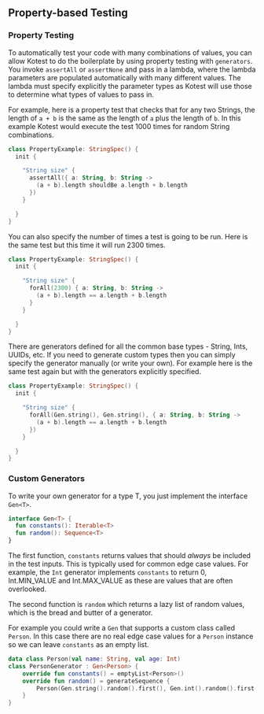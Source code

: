 Property-based Testing <a name="property-based"></a>
----------------------

### Property Testing

To automatically test your code with many combinations of values, you can allow Kotest to do the boilerplate
by using property testing with `generators`. You invoke `assertAll` or `assertNone` and pass in a lambda, where the lambda
parameters are populated automatically with many different values. The lambda must specify explicitly the parameter
types as Kotest will use those to determine what types of values to pass in.

For example, here is a property test that checks that for any two Strings, the length of `a + b`
is the same as the length of `a` plus the length of `b`. In this example Kotest would
execute the test 1000 times for random String combinations.

```kotlin
class PropertyExample: StringSpec() {
  init {

    "String size" {
      assertAll({ a: String, b: String ->
        (a + b).length shouldBe a.length + b.length
      })
    }

  }
}
```

You can also specify the number of times a test is going to be run. Here is the same test but this time it will run 2300 times.

```kotlin
class PropertyExample: StringSpec() {
  init {

    "String size" {
      forAll(2300) { a: String, b: String ->
        (a + b).length == a.length + b.length
      }
    }

  }
}
```

There are generators defined for all the common base types - String, Ints, UUIDs, etc. If you need to generate custom types
then you can simply specify the generator manually (or write your own). For example here is the same test again but
with the generators explicitly specified.

```kotlin
class PropertyExample: StringSpec() {
  init {

    "String size" {
      forAll(Gen.string(), Gen.string(), { a: String, b: String ->
        (a + b).length == a.length + b.length
      })
    }

  }
}
```






### Custom Generators

To write your own generator for a type T, you just implement the interface `Gen<T>`.

```kotlin
interface Gen<T> {
  fun constants(): Iterable<T>
  fun random(): Sequence<T>
}
```

The first function, `constants` returns values that should _always_ be included
 in the test inputs. This is typically used for common edge case values. For example, the `Int` generator implements
 `constants` to return 0, Int.MIN_VALUE and Int.MAX_VALUE as these are values that are often overlooked.

The second function is `random` which returns a lazy list of random values, which is the bread and butter of a generator.

For example you could write a `Gen` that supports a custom class called `Person`.
 In this case there are no real edge case values for a `Person` instance so we can leave `constants` as an empty list.

```kotlin
data class Person(val name: String, val age: Int)
class PersonGenerator : Gen<Person> {
    override fun constants() = emptyList<Person>()
    override fun random() = generateSequence {
        Person(Gen.string().random().first(), Gen.int().random().first())
    }
}
```




